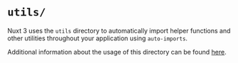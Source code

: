 # `utils/`

Nuxt 3 uses the `utils` directory to automatically import helper functions and other utilities throughout your application using `auto-imports`.

Additional information about the usage of this directory can be found [here](https://nuxt.com/docs/guide/directory-structure/utils).